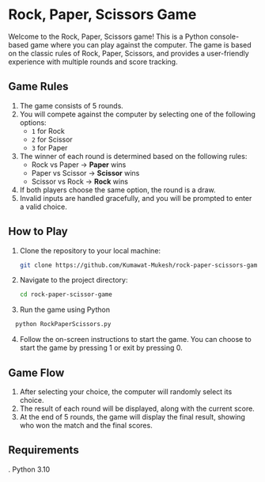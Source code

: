 # Rock, Paper, Scissors Game

Welcome to the Rock, Paper, Scissors game! This is a Python console-based game where you can play against the computer. The game is based on the classic rules of Rock, Paper, Scissors, and provides a user-friendly experience with multiple rounds and score tracking.

## Game Rules

1. The game consists of 5 rounds.
2. You will compete against the computer by selecting one of the following options:
   - `1` for Rock
   - `2` for Scissor
   - `3` for Paper
3. The winner of each round is determined based on the following rules:
   - Rock vs Paper → **Paper** wins
   - Paper vs Scissor → **Scissor** wins
   - Scissor vs Rock → **Rock** wins
4. If both players choose the same option, the round is a draw.
5. Invalid inputs are handled gracefully, and you will be prompted to enter a valid choice.

## How to Play

1. Clone the repository to your local machine:
    ```bash
   git clone https://github.com/Kumawat-Mukesh/rock-paper-scissors-game.git
    ```
2. Navigate to the project directory:
   ```bash
   cd rock-paper-scissor-game 
   ```
3. Run the game using Python
 ```bash
   python RockPaperScissors.py
   ```
4. Follow the on-screen instructions to start the game. You can choose to start the game by pressing 1 or exit by pressing 0.


## Game Flow

1. After selecting your choice, the computer will randomly select its choice.
2. The result of each round will be displayed, along with the current score.
3. At the end of 5 rounds, the game will display the final result, showing who won the match and the final scores.


## Requirements

. Python 3.10
